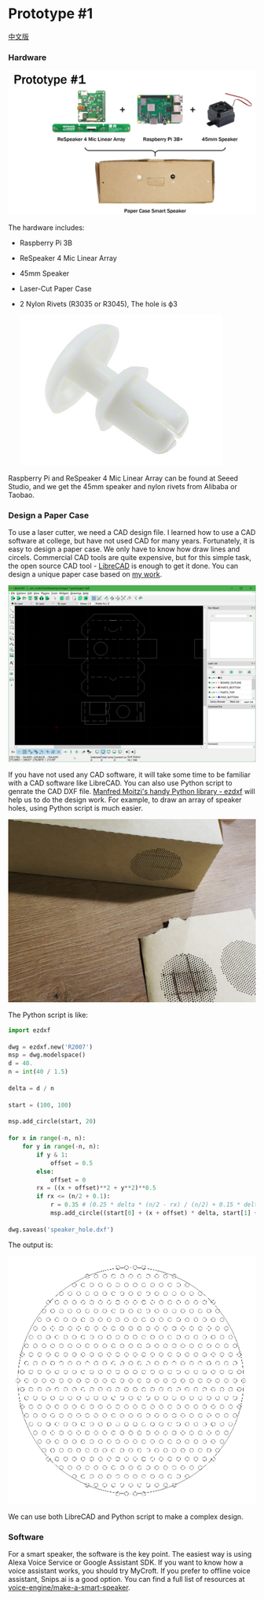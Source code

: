 Prototype #1
============

[中文版](zh.md)

### Hardware

![](/img/prototype1.png)

The hardware includes:

+ Raspberry Pi 3B
+ ReSpeaker 4 Mic Linear Array
+ 45mm Speaker
+ Laser-Cut Paper Case
+ 2 Nylon Rivets (R3035 or R3045), The hole is ф3

  ![](/img/nylon_rivet.png)


Raspberry Pi and ReSpeaker 4 Mic Linear Array can be found at Seeed Studio, and we get the 45mm speaker and nylon rivets from Alibaba or Taobao.


### Design a Paper Case
To use a laser cutter, we need a CAD design file. I learned how to use a CAD software at college, but have not used CAD for many years.
Fortunately, it is easy to design a paper case. We only have to know how draw lines and circels.
Commercial CAD tools are quite expensive, but for this simple task, the open source CAD tool - [LibreCAD](https://librecad.org/) is enough to get it done. You can design a unique paper case based on [my work](prototype1.dxf).

![](/img/prototype1_librecad.png)

If you have not used any CAD software, it will take some time to be familiar with a CAD software like LibreCAD.
You can also use Python script to genrate the CAD DXF file. [Manfred Moitzi's handy Python library - ezdxf](https://github.com/mozman/ezdxf) will help us to do the design work. For example, to draw an array of speaker holes, using Python script is much easier.

![](/img/speaker_hole.png)

The Python script is like:
```python
import ezdxf

dwg = ezdxf.new('R2007')
msp = dwg.modelspace()
d = 40.
n = int(40 / 1.5)

delta = d / n

start = (100, 100)

msp.add_circle(start, 20)

for x in range(-n, n):
    for y in range(-n, n):
        if y & 1:
            offset = 0.5
        else:
            offset = 0
        rx = ((x + offset)**2 + y**2)**0.5
        if rx <= (n/2 + 0.1):
            r = 0.35 # (0.25 * delta * (n/2 - rx) / (n/2) + 0.15 * delta)
            msp.add_circle((start[0] + (x + offset) * delta, start[1] + y * delta), r)

dwg.saveas('speaker_hole.dxf')
```
The output is:

![](/img/cad_speaker_hole.png)

We can use both LibreCAD and Python script to make a complex design.

### Software
For a smart speaker, the software is the key point.
The easiest way is using Alexa Voice Service or Google Assistant SDK.
If you want to know how a voice assistant works, you should try MyCroft.
If you prefer to offline voice assistant, Snips.ai is a good option.
You can find a full list of resources at [voice-engine/make-a-smart-speaker](https://github.com/voice-engine/make-a-smart-speaker).